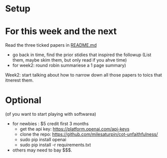 # Setup


# For this week and the next

Read the three ticked papers in [README.md](README.md)
- go back in time, find the prior stidies that inspired the followup (List them, maybe skim them, but only read if you ahve time)
- for week2: round robin summariese a 1 page summary)

Week2: start talking about how to narrow down all those papers to toics that itnerest them.

# Optional

(of you want to start playing with softwarea)


- for newbies : $5 credit first 3 months
  - get the api key: https://platform.openai.com/api-keys
  - clone the repo: https://github.com/milesaturpin/cot-unfaithfulness/
  - sudo pip install openai
  - sudo pip install -r requirements.txt
- others may need to bay $$$.
